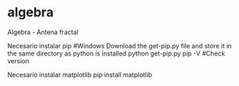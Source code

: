 # algebra
Algebra - Antena fractal

Necesario instalar pip
#Windows
Download the get-pip.py file and store it in the same directory as python is installed
python get-pip.py
pip -V   #Check version

Necesario instalar matplotlib
 pip install matplotlib
